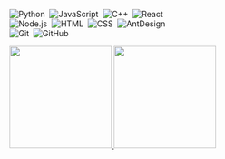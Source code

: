 ![Python](https://img.shields.io/badge/-Python-05122A?style=flat&logo=python)&nbsp;
![JavaScript](https://img.shields.io/badge/-JavaScript-05122A?style=flat&logo=javascript)&nbsp;
![C++](https://img.shields.io/badge/-C++-05122A?style=flat&logo=C%2B%2B&logoColor=00599C)&nbsp;
![React](https://img.shields.io/badge/-React-05122A?style=flat&logo=react)&nbsp;\
![Node.js](https://img.shields.io/badge/-Node.js-05122A?style=flat&logo=node.js)&nbsp;
![HTML](https://img.shields.io/badge/-HTML-05122A?style=flat&logo=HTML5)&nbsp;
![CSS](https://img.shields.io/badge/-CSS-05122A?style=flat&logo=CSS3&logoColor=1572B6)&nbsp;
![AntDesign](https://img.shields.io/badge/-AntDesign-05122A?style=flat&logo=ant-design)&nbsp;\
![Git](https://img.shields.io/badge/-Git-05122A?style=flat&logo=git)&nbsp;
![GitHub](https://img.shields.io/badge/-GitHub-05122A?style=flat&logo=github)&nbsp;

<p align="left">
<a href="https://github.com/dmosc">
  <img height="180em" src="https://github-readme-stats-eight-theta.vercel.app/api?username=dmosc&show_icons=true&theme=algolia&include_all_commits=true&count_private=true"/>
</a>
<a href="https://github.com/dmosc">
  <img height="180em" src="https://github-readme-stats-eight-theta.vercel.app/api/top-langs/?username=dmosc&layout=compact&langs_count=8&theme=algolia"/>
</a>
</p>
